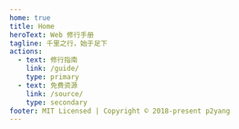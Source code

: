 ```yaml
---
home: true
title: Home
heroText: Web 修行手册
tagline: 千里之行，始于足下
actions:
  - text: 修行指南
    link: /guide/
    type: primary
  - text: 免费资源
    link: /source/
    type: secondary
footer: MIT Licensed | Copyright © 2018-present p2yang
---
```

